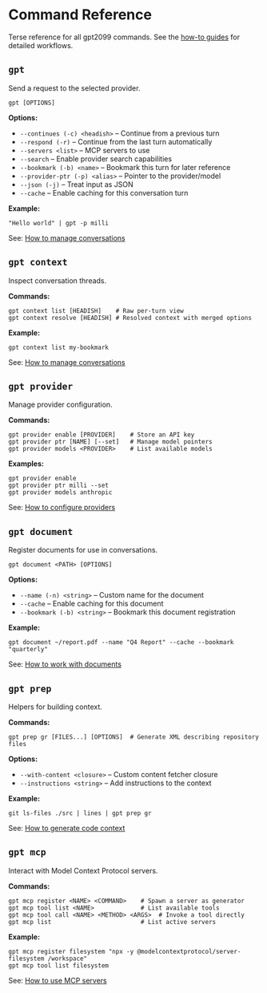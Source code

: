 # Command Reference

Terse reference for all gpt2099 commands. See the [how-to guides](./how-to/) for detailed
workflows.

## `gpt`

Send a request to the selected provider.

```
gpt [OPTIONS]
```

**Options:**

- `--continues (-c) <headish>` – Continue from a previous turn
- `--respond (-r)` – Continue from the last turn automatically
- `--servers <list>` – MCP servers to use
- `--search` – Enable provider search capabilities
- `--bookmark (-b) <name>` – Bookmark this turn for later reference
- `--provider-ptr (-p) <alias>` – Pointer to the provider/model
- `--json (-j)` – Treat input as JSON
- `--cache` – Enable caching for this conversation turn

**Example:**

```nushell
"Hello world" | gpt -p milli
```

See: [How to manage conversations](./how-to/manage-conversations.md)

## `gpt context`

Inspect conversation threads.

**Commands:**

```nushell
gpt context list [HEADISH]    # Raw per-turn view
gpt context resolve [HEADISH] # Resolved context with merged options
```

**Example:**

```nushell
gpt context list my-bookmark
```

See: [How to manage conversations](./how-to/manage-conversations.md)

## `gpt provider`

Manage provider configuration.

**Commands:**

```nushell
gpt provider enable [PROVIDER]    # Store an API key
gpt provider ptr [NAME] [--set]   # Manage model pointers
gpt provider models <PROVIDER>    # List available models
```

**Examples:**

```nushell
gpt provider enable
gpt provider ptr milli --set
gpt provider models anthropic
```

See: [How to configure providers](./how-to/configure-providers.md)

## `gpt document`

Register documents for use in conversations.

```
gpt document <PATH> [OPTIONS]
```

**Options:**

- `--name (-n) <string>` – Custom name for the document
- `--cache` – Enable caching for this document
- `--bookmark (-b) <string>` – Bookmark this document registration

**Example:**

```nushell
gpt document ~/report.pdf --name "Q4 Report" --cache --bookmark "quarterly"
```

See: [How to work with documents](./how-to/work-with-documents.md)

## `gpt prep`

Helpers for building context.

**Commands:**

```nushell
gpt prep gr [FILES...] [OPTIONS]  # Generate XML describing repository files
```

**Options:**

- `--with-content <closure>` – Custom content fetcher closure
- `--instructions <string>` – Add instructions to the context

**Example:**

```nushell
git ls-files ./src | lines | gpt prep gr
```

See: [How to generate code context](./how-to/generate-code-context.md)

## `gpt mcp`

Interact with Model Context Protocol servers.

**Commands:**

```nushell
gpt mcp register <NAME> <COMMAND>    # Spawn a server as generator
gpt mcp tool list <NAME>             # List available tools
gpt mcp tool call <NAME> <METHOD> <ARGS>  # Invoke a tool directly
gpt mcp list                         # List active servers
```

**Example:**

```nushell
gpt mcp register filesystem "npx -y @modelcontextprotocol/server-filesystem /workspace"
gpt mcp tool list filesystem
```

See: [How to use MCP servers](./how-to/use-mcp-servers.md)
